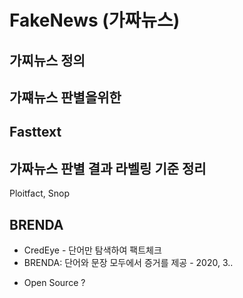 # FakeNews (가짜뉴스)

## 가찌뉴스 정의

## 가쨰뉴스 판별을위한 



## Fasttext

## 가짜뉴스 판별 결과 라벨링 기준 정리 

Ploitfact, Snop

## BRENDA

* CredEye - 단어만 탐색하여 팩트체크 
* BRENDA: 단어와 문장 모두에서 증거를 제공  -  2020, 3..

 - Open Source ? 
 
